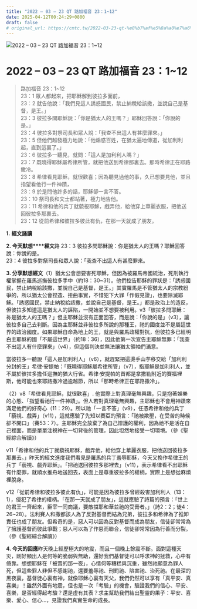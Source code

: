```yaml
---
title: "2022 – 03 – 23 QT 路加福音 23：1~12"
date: 2025-04-12T00:24:29+0800
draft: false
# original_url: https://cmtc.tw/2022-03-23-qt-%e8%b7%af%e5%8a%a0%e7%a6%8f%e9%9f%b3-23%ef%bc%9a112
---
```


![2022 – 03 – 23 QT 路加福音 23：1~12](/images/qt.jpg   "2022 – 03 – 23 QT 路加福音 23：1~12")

# 2022 – 03 – 23 QT 路加福音 23：1~12

> 路加福音 23：1~12  
> 23：1 眾人都起來，把耶穌解到彼拉多面前，  
> 23：2 就告他說：「我們見這人誘惑國民，禁止納稅給該撒，並說自己是基督，是王。」  
> 23：3 彼拉多問耶穌說：「你是猶太人的王嗎？」耶穌回答說：「你說的是。」  
> 23：4 彼拉多對祭司長和眾人說：「我查不出這人有甚麼罪來。」  
> 23：5 但他們越發極力地說：「他煽惑百姓，在猶太遍地傳道，從加利利起，直到這裏了。」  
> 23：6 彼拉多一聽見，就問：「這人是加利利人嗎？」  
> 23：7 既曉得耶穌屬希律所管，就把他送到希律那裏去。那時希律正在耶路撒冷。  
> 23：8 希律看見耶穌，就很歡喜；因為聽見過他的事，久已想要見他，並且指望看他行一件神蹟，  
> 23：9 於是問他許多的話，耶穌卻一言不答。  
> 23：10 祭司長和文士都站著，極力地告他。  
> 23：11 希律和他的兵丁就藐視耶穌，戲弄他，給他穿上華麗衣服，把他送回彼拉多那裏去。  
> 23：12 從前希律和彼拉多彼此有仇，在那一天就成了朋友。

**1.** **經文誦讀**

**2. 今天默想****經文**路 23：3 彼拉多問耶穌說：你是猶太人的王嗎？耶穌回答說：你說的是。  
23：4 彼拉多對祭司長和眾人說：「我查不出這人有甚麼罪來。

**3. 分享默想經文**（1）猶太公會想要害死耶穌，但因為被羅馬帝國統治，死刑執行權掌握在羅馬巡撫彼拉多手中（約18：30~31）。他們控告耶穌的罪狀是：「誘惑國民，禁止納稅給該撒，並說自己是基督，是王。」其實羅馬是不管猶太人的宗教紛爭的，所以猶太公會捏造、扭曲事實，不惜犯下大罪「作假見證」，也要除滅耶穌。「誘惑國民，禁止納稅給該撒，並說自己是基督，是王。」都是政治上的造反，但彼拉多知道這是猶太人的誣陷，一開始並不想要被利用。v3「彼拉多問耶穌：祢是猶太人的王嗎？」但主耶穌並沒有正面回答，而是說：「你說的是」（v3），讓彼拉多自己去判斷。因為主耶穌並非彼拉多所說的那種王，祂的國度並不是屬這世界的政治國度。如果耶穌自命為地上的王，就是與羅馬政權對抗，但彼拉多已經明白主耶穌的國「不屬這世界」（約18：36），因此他第一次宣告主耶穌無罪：「我查不出這人有什麼罪來」（v4），但這個判決並無法讓猶太領袖們滿意。

當彼拉多一聽說「這人是加利利人」（v6），就趕緊把這燙手山芋移交給「加利利分封的王」希律·安提帕：「既曉得耶穌屬希律所管」（v7），指耶穌是加利利人，並不屬於彼拉多擔任巡撫的猶大行省。希律·安提帕的首都是拿撒勒附近的賽福裡斯，他可能也來耶路撒冷過逾越節，所以「那時希律正在耶路撒冷」。

（2）v8「希律看見耶穌，就很歡喜」. 他實際上對真理毫無興趣，只是抱著娛樂的心態、「指望看祂行一件神蹟」。但人若對真理毫無興趣，主耶穌也不會用神蹟來滿足他們的好奇心（11：29）。所以祂「一言不答」（v9），任憑希律和他的兵丁「藐視、戲弄」（v11），這就應驗了先知以賽亞的預言：「祂被欺壓，在受苦的時候卻不開口」（賽53：7）。主耶穌完全放棄了為自己辯護的權利，因為祂不是活在自己裡面，而是單單注視神在一切背後的管理，因此坦然地接受一切環境。（參《聖經綜合解讀》）

v11「希律和他的兵丁就藐視耶穌，戲弄他，給他穿上華麗衣服，把他送回彼拉多那裏去。」昨天的經文進度我們看見是羅馬的兵丁羞辱耶穌，今天又換作希律王的兵丁「藐視、戲弄耶穌」。「把祂送回彼拉多那裡去」（v11），表示希律看不出耶穌有什麼罪，就順水推舟地送回去，表面上是尊重彼拉多的權柄，實際上是想從麻煩裡脫身。

v12「從前希律和彼拉多彼此有仇」，可能是因為彼拉多曾經殺害加利利人（13：1），侵犯了希律的權柄。「在那一天就成了朋友」，這就應驗了詩篇的預言：「世上的君王一齊起來，臣宰一同商議，要敵擋耶和華並祂的受膏者。」（詩2：2；徒4：26~28）。法利賽人和撒都該人為了反對基督而結為兄弟，彼拉多和希律為了推卸責任也成了朋友。但希奇的是，惡人可以因為反對基督而成為朋友，信徒卻常常為了擁護基督而彼此爭戰；惡人可以為了作惡而聯合，信徒卻常常因為行善而分裂。（參《聖經綜合解讀》）

**4. 今天的回應**昨天晚上經歷極大的地震，而且一個晚上餘震不斷。面對這種天災，剛好顯出人是何等的脆弱與無助，還好我們基督徒可以呼求神的拯救，心中有倚靠。想想耶穌在「被賣的那一夜」，心情何等糟糕與沉重，雖然祂願意為罪人死，但這些罪人非但不感謝祂，還要羞辱祂、刑罰祂、陷害祂、治死祂。在最深的黑夜裏，基督徒心裏有神，就像耶穌心裏有天父，我們仍然可以享有「真平安、真喜樂」！雖然外面有地震，但也是一次「考驗」的機會，驗證我們的信心、平安、喜樂，是否經得起考驗？還是虛有其表？求主幫助我們結出聖靈的果子：平安、喜樂、愛心、信心…，見證我們真實生命的成長。